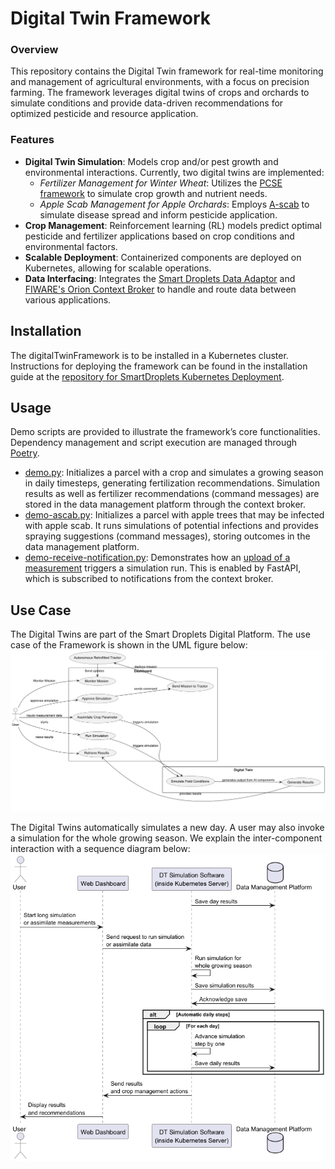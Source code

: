 # Digital Twin Framework

### Overview
This repository contains the Digital Twin framework for real-time monitoring and management of agricultural environments, with a focus on precision farming. The framework leverages digital twins of crops and orchards to simulate conditions and provide data-driven recommendations for optimized pesticide and resource application. 

### Features
- **Digital Twin Simulation**: Models crop and/or pest growth and environmental interactions. Currently, two digital twins are implemented:
  - *Fertilizer Management for Winter Wheat*: Utilizes the [PCSE framework](https://pcse.readthedocs.io/en/stable/) to simulate crop growth and nutrient needs.
  - *Apple Scab Management for Apple Orchards*: Employs [A-scab](https://github.com/WUR-AI/A-scab) to simulate disease spread and inform pesticide application.
- **Crop Management**: Reinforcement learning (RL) models predict optimal pesticide and fertilizer applications based on crop conditions and environmental factors.
- **Scalable Deployment**: Containerized components are deployed on Kubernetes, allowing for scalable operations.
- **Data Interfacing**: Integrates the [Smart Droplets Data Adaptor](https://github.com/Smart-Droplets-Project/smartDropletsDataAdapters) and [FIWARE's Orion Context Broker](https://fiware-orion.readthedocs.io/en/master/) to handle and route data between various applications.

## Installation

The digitalTwinFramework is to be installed in a Kubernetes cluster. Instructions for deploying the framework can be found in the installation guide at the [repository for SmartDroplets Kubernetes Deployment](https://github.com/Smart-Droplets-Project/sd-cloud-k8s).

## Usage

Demo scripts are provided to illustrate the framework’s core functionalities. Dependency management and script execution are managed through [Poetry](https://python-poetry.org/).

* [demo.py](digitaltwin/demo.py): Initializes a parcel with a crop and simulates a growing season in daily timesteps, generating fertilization recommendations. Simulation results as well as fertilizer recommendations (command messages) are stored in the data management platform through the context broker.
* [demo-ascab.py](digitaltwin/demo-ascab.py): Initializes a parcel with apple trees that may be infected with apple scab. It runs simulations of potential infections and provides spraying suggestions (command messages), storing outcomes in the data management platform.
* [demo-receive-notification.py](digitaltwin/demo-receive-notification.py): Demonstrates how an [upload of a measurement](digitaltwin/demo-upload-measurement.py) triggers a simulation run. This is enabled by FastAPI, which is subscribed to notifications from the context broker.


## Use Case
The Digital Twins are part of the Smart Droplets Digital Platform. The use case of the Framework is shown in the UML figure below:
![Digital Twin UML](assets/DigitalTwinUseCase.png)

The Digital Twins automatically simulates a new day.
A user may also invoke a simulation for the whole growing season.
We explain the inter-component interaction with a sequence diagram below:
![Digital Twin Seq](assets/DigitalTwinSequenceDiagram.png)



